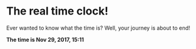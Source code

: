# The real time clock!

Ever wanted to know what the time is? Well, your journey is about to end!

**The time is Nov 29, 2017, 15:11**